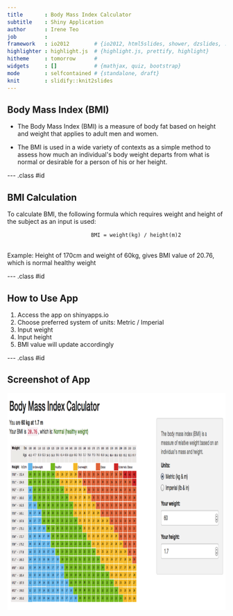 ```yaml
---
title       : Body Mass Index Calculator
subtitle    : Shiny Application
author      : Irene Teo
job         : 
framework   : io2012        # {io2012, html5slides, shower, dzslides, ...}
highlighter : highlight.js  # {highlight.js, prettify, highlight}
hitheme     : tomorrow      # 
widgets     : []            # {mathjax, quiz, bootstrap}
mode        : selfcontained # {standalone, draft}
knit        : slidify::knit2slides
---
```


## Body Mass Index (BMI)

- The Body Mass Index (BMI) is a measure of body fat based on height and weight that applies to adult men and women. 

- The BMI is used in a wide variety of contexts as a simple method to assess how much an individual's body weight departs from what is normal or desirable for a person of his or her height.


--- .class #id 

## BMI Calculation

To calculate BMI, the following formula which requires weight and height of the subject as an input is used: 


                               BMI = weight(kg) / height(m)2
<br>
Example: 
Height of 170cm and weight of 60kg, gives BMI value of 20.76, which is normal healthy weight


--- .class #id 

## How to Use App

1. Access the app on shinyapps.io
2. Choose preferred system of units: Metric / Imperial
3. Input weight
4. Input height
5. BMI value will update accordingly


--- .class #id 

## Screenshot of App

<div style='text-align: center;'>
    <img height='500' src='bmi_shiny.png' />
</div>
